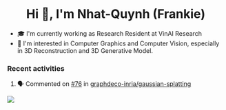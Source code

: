 <h1 align="center">Hi 👋, I'm Nhat-Quynh (Frankie) </h1>

- :mortar_board: I'm currently working as Research Resident at VinAI Research
- 🔭 I'm interested in Computer Graphics and Computer Vision, especially in 3D Reconstruction and 3D Generative Model. 

### Recent activities
<!--START_SECTION:activity-->
1. 🗣 Commented on [#76](https://github.com/graphdeco-inria/gaussian-splatting/issues/76#issuecomment-1780583409) in [graphdeco-inria/gaussian-splatting](https://github.com/graphdeco-inria/gaussian-splatting)
<!--END_SECTION:activity-->


![](https://komarev.com/ghpvc/?username=frankielp&color=blueviolet&style=flat-square)
